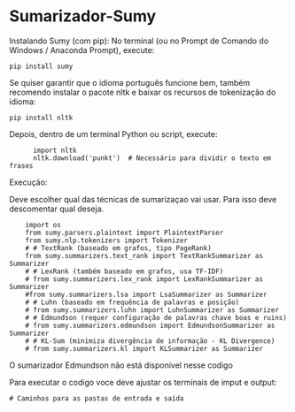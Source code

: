 # Sumarizador-Sumy

 Instalando Sumy (com pip):
No terminal (ou no Prompt de Comando do Windows / Anaconda Prompt), execute:

    pip install sumy
 Se quiser garantir que o idioma português funcione bem, também recomendo instalar o pacote nltk e baixar os recursos de tokenização do idioma:

    pip install nltk

Depois, dentro de um terminal Python ou script, execute:

          import nltk
          nltk.download('punkt')  # Necessário para dividir o texto em frases

Execução:

Deve escolher qual das técnicas de sumarizaçao vai usar. Para isso deve descomentar qual deseja.

        import os
        from sumy.parsers.plaintext import PlaintextParser
        from sumy.nlp.tokenizers import Tokenizer
        # # TextRank (baseado em grafos, tipo PageRank)
        from sumy.summarizers.text_rank import TextRankSummarizer as Summarizer
        # # LexRank (também baseado em grafos, usa TF-IDF)
        # from sumy.summarizers.lex_rank import LexRankSummarizer as Summarizer
        #from sumy.summarizers.lsa import LsaSummarizer as Summarizer
        # # Luhn (baseado em frequência de palavras e posição)
        # from sumy.summarizers.luhn import LuhnSummarizer as Summarizer
        # # Edmundson (requer configuração de palavras chave boas e ruins)
        # from sumy.summarizers.edmundson import EdmundsonSummarizer as Summarizer
        # # KL-Sum (minimiza divergência de informação - KL Divergence)
        # from sumy.summarizers.kl import KLSummarizer as Summarizer

O sumarizador Edmundson não está disponivel nesse codigo


Para executar o codigo voce deve ajustar os terminais de imput e output:
                    
    # Caminhos para as pastas de entrada e saída
   
